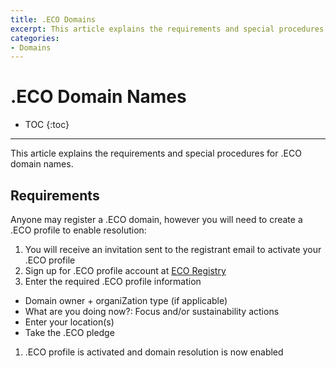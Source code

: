 ```yaml
---
title: .ECO Domains
excerpt: This article explains the requirements and special procedures for .ECO domain names.
categories:
- Domains
---
```


# .ECO Domain Names

* TOC
{:toc}

---

This article explains the requirements and special procedures for .ECO domain names.


## Requirements

Anyone may register a .ECO domain, however you will need to create a .ECO profile to enable resolution:

1. You will receive an invitation sent to the registrant email to activate your .ECO profile
1. Sign up for .ECO profile account at [ECO Registry](https://profiles.eco/)
1. Enter the required .ECO profile information
  - Domain owner + organiZation type (if applicable)
  - What are you doing now?: Focus and/or sustainability actions
  - Enter your location(s)
  - Take the .ECO pledge
1. .ECO profile is activated and domain resolution is now enabled
